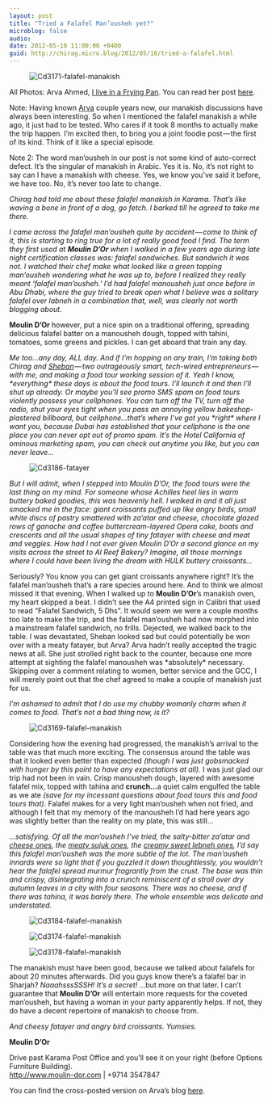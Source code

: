 ```yaml
---
layout: post
title: "Tried a Falafel Man’ousheh yet?"
microblog: false
audio: 
date: 2012-05-10 11:00:00 +0400
guid: http://chirag.micro.blog/2012/05/10/tried-a-falafel.html
---
```

<figure><img alt="Cd3171-falafel-manakish" src="http://www.chirag.biz/uploads/2018/7b50d35cf7.jpg"></figure><p>All Photos: Arva Ahmed, <a href="http://www.iliveinafryingpan.com" target="_blank">I live in a Frying Pan</a>. You can read her post <a href="http://www.iliveinafryingpan.com/falafel-manakish/" target="_blank">here</a>.</p>
<p>Note: Having known <a href="http://www.iliveinafryingpan.com" target="_blank">Arva</a> couple years now, our manakish discussions have always been interesting. So when I mentioned the falafel manakish a while ago, it just had to be tested. Who cares if it took 8 months to actually make the trip happen. I’m excited then, to bring you a joint foodie post — the first of its kind. Think of it like a special episode.</p>
<p>Note 2: The word man’ousheh in our post is not some kind of auto-correct defect. It’s the singular of manakish in Arabic. Yes it is. No, it’s not right to say can I have a manakish with cheese. Yes, we know you’ve said it before, we have too. No, it’s never too late to change.</p>
<p><em>Chirag had told me about these falafel manakish in Karama. That’s like waving a bone in front of a dog, go fetch. I barked till he agreed to take me there.</em></p>
<p><em>I came across the falafel man’ousheh quite by accident — come to think of it, this is starting to ring true for a lot of really good food I find. The term they first used at </em><strong><em>Moulin D’Or</em></strong><em> when I walked in a few years ago during late night certification classes was: falafel sandwiches. But sandwich it was not. I watched their chef make what looked like a green topping man’ousheh wondering what he was up to, before I realized they really meant ‘falafel man’ousheh.’ I’d had falafel manousheh just once before in Abu Dhabi, where the guy tried to break open what I believe was a solitary falafel over labneh in a combination that, well, was clearly not worth blogging about.</em></p>
<p><strong>Moulin D’Or</strong> however, put a nice spin on a traditional offering, spreading delicious falafel batter on a manousheh dough, topped with tahini, tomatoes, some greens and pickles. I can get aboard that train any day.</p>
<p><em>Me too…any day, ALL day. And if I’m hopping on any train, I’m taking both Chirag and </em><a href="http://www.sheban.net/" target="_blank"><em>Sheban</em></a><em> — two outrageously smart, tech-wired entrepreneurs — with me, and making a food tour working session of it. Yeah I know, *everything* these days is about the food tours. I’ll launch it and then I’ll shut up already. Or maybe you’ll see promo SMS spam on food tours violently possess your cellphones. You can turn off the TV, turn off the radio, shut your eyes tight when you pass an annoying yellow bakeshop-plastered billboard, but cellphone…that’s where I’ve got you *right* where I want you, because Dubai has established that your cellphone is the one place you can never opt out of promo spam. It’s the Hotel California of ominous marketing spam, you can check out anytime you like, but you can never leave…</em></p>
<figure><img alt="Cd3186-fatayer" src="http://www.chirag.biz/uploads/2018/3591b3991c.jpg"></figure><p><em>But I will admit, when I stepped into Moulin D’Or, the food tours were the last thing on my mind. For someone whose Achilles heel lies in warm buttery baked goodies, this was heavenly hell. I walked in and it all just smacked me in the face: giant croissants puffed up like angry birds, small white discs of pastry smattered with za’atar and cheese, chocolate glazed rows of ganache and coffee buttercream-layered Opera cake, boats and crescents and all the usual shapes of tiny fatayer with cheese and meat and veggies. How had I not ever given Moulin D’Or a second glance on my visits across the street to Al Reef Bakery? Imagine, all those mornings where I could have been living the dream with HULK buttery croissants…</em></p>
<p>Seriously? You know you can get giant croissants anywhere right? It’s the falafel man’ousheh that’s a rare species around here. And to think we almost missed it that evening. When I walked up to <strong>Moulin D’Or</strong>’s manakish oven, my heart skipped a beat. I didn’t see the A4 printed sign in Calibri that used to read “Falafel Sandwich, 5 Dhs”. It would seem we were a couple months too late to make the trip, and the falafel man’ousheh had now morphed into a mainstream falafel sandwich, no frills. Dejected, we walked back to the table. I was devastated, Sheban looked sad but could potentially be won over with a meaty fatayer, but Arva? Arva hadn’t really accepted the tragic news at all. She just strolled right back to the counter, because one more attempt at sighting the falafel manousheh was *absolutely* necessary. Skipping over a comment relating to women, better service and the GCC, I will merely point out that the chef agreed to make a couple of manakish just for us.</p>
<p><em>I’m ashamed to admit that I do use my chubby womanly charm when it comes to food. That’s not a bad thing now, is it?</em></p>
<figure><img alt="Cd3169-falafel-manakish" src="http://www.chirag.biz/uploads/2018/ee3456b8a2.jpg"></figure><p>Considering how the evening had progressed, the manakish’s arrival to the table was that much more exciting. The consensus around the table was that it looked even better than expected <em>(though I was just gobsmacked with hunger by this point to have any expectations at all).</em> I was just glad our trip had not been in vain. Crisp manousheh dough, layered with awesome falafel mix, topped with tahina and <strong>crunch…</strong>a quiet calm engulfed the table as we ate <em>(save for my incessant questions about food tours this and food tours that)</em>. Falafel makes for a very light man’ousheh when not fried, and although I felt that my memory of the manousheh I’d had here years ago was slightly better than the reality on my plate, this was still…</p>
<p><em>…satisfying. Of all the man’ousheh I’ve tried, the salty-bitter za’atar and </em><a href="http://www.iliveinafryingpan.com/danat-al-khaleej-lebanese-fattayer/" target="_blank"><em>cheese ones</em></a><em>, the </em><a href="http://www.iliveinafryingpan.com/breakfast-to-breakfast-manakish-dubai/" target="_blank"><em>meaty sujuk ones</em></a><em>, the </em><a href="http://www.iliveinafryingpan.com/mount-lebabnon-lebneh-jam-manakish/" target="_blank"><em>creamy sweet lebneh ones</em></a><em>, I’d say this falafel man’ousheh was the more subtle of the lot. The man’ousheh innards were so light that if you guzzled it down thoughtlessly, you wouldn’t hear the falafel spread murmur fragrantly from the crust. The base was thin and crispy, disintegrating into a crunch reminiscent of a stroll over dry autumn leaves in a city with four seasons. There was no cheese, and if there was tahina, it was barely there. The whole ensemble was delicate and understated.</em></p>
<figure><img alt="Cd3184-falafel-manakish" src="http://www.chirag.biz/uploads/2018/e11d2a6f79.jpg"></figure><figure><img alt="Cd3174-falafel-manakish" src="http://www.chirag.biz/uploads/2018/1e66f7043f.jpg"></figure><figure><img alt="Cd3178-falafel-manakish" src="http://www.chirag.biz/uploads/2018/4856058702.jpg"></figure><p>The manakish must have been good, because we talked about falafels for about 20 minutes afterwards. Did you guys know there’s a falafel bar in Sharjah? <em>NaaahsssSSSH! It’s a secret! </em>…but more on that later. I can’t guarantee that <strong>Moulin D’Or</strong> will entertain more requests for the coveted man’ousheh, but having a woman in your party apparently helps. If not, they do have a decent repertoire of manakish to choose from.<em></em></p>
<p><em>And cheesy fatayer and angry bird croissants. Yumsies.</em></p>
<p><strong>Moulin D’Or</strong></p>
<p>Drive past Karama Post Office and you’ll see it on your right (before Options Furniture Building). <br><a href="http://www.moulin-dor.com" target="_blank">http://www.moulin-dor.com</a> | +9714 3547847</p>
<p>You can find the cross-posted version on Arva’s blog <a href="http://www.iliveinafryingpan.com/falafel-manakish/" target="_blank">here</a>.</p>
